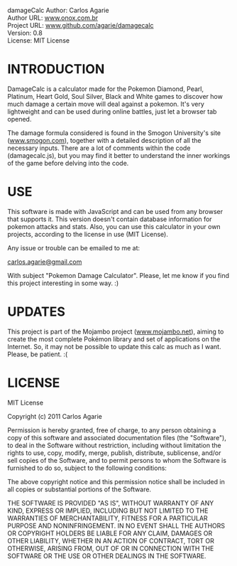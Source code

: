 damageCalc
Author: Carlos Agarie  
Author URL: www.onox.com.br  
Project URL: www.github.com/agarie/damagecalc  
Version: 0.8  
License: MIT License   

INTRODUCTION
============

DamageCalc is a calculator made for the Pokemon Diamond, Pearl, Platinum, Heart Gold, Soul Silver, Black and White games to discover how much damage a certain move will deal against a pokemon. It's very lightweight and can be used during online battles, just let a browser tab opened.

The damage formula considered is found in the Smogon University's site (www.smogon.com), together with a detailed description of all the necessary inputs. There are a lot of comments within the code (damagecalc.js), but you may find it better to understand the inner workings of the game before delving into the code.

USE
===

This software is made with JavaScript and can be used from any browser that supports it. This version doesn't contain database information for pokemon attacks and stats. Also, you can use this calculator in your own projects, according to the license in use (MIT License).

Any issue or trouble can be emailed to me at:

carlos.agarie@gmail.com

With subject "Pokemon Damage Calculator". Please, let me know if you find this project interesting in some way. :)

UPDATES
=======

This project is part of the Mojambo project (www.mojambo.net), aiming to create the most complete Pokémon library and set of applications on the Internet. So, it may not be possible to update this calc as much as I want. Please, be patient. :(

LICENSE
=======

MIT License

Copyright (c) 2011 Carlos Agarie

Permission is hereby granted, free of charge, to any person obtaining a copy of this software and associated documentation files (the "Software"), to deal in the Software without restriction, including without limitation the rights to use, copy, modify, merge, publish, distribute, sublicense, and/or sell copies of the Software, and to permit persons to whom the Software is furnished to do so, subject to the following conditions:

The above copyright notice and this permission notice shall be included in all copies or substantial portions of the Software.

THE SOFTWARE IS PROVIDED "AS IS", WITHOUT WARRANTY OF ANY KIND, EXPRESS OR IMPLIED, INCLUDING BUT NOT LIMITED TO THE WARRANTIES OF MERCHANTABILITY, FITNESS FOR A PARTICULAR PURPOSE AND NONINFRINGEMENT. IN NO EVENT SHALL THE AUTHORS OR COPYRIGHT HOLDERS BE LIABLE FOR ANY CLAIM, DAMAGES OR OTHER LIABILITY, WHETHER IN AN ACTION OF CONTRACT, TORT OR OTHERWISE, ARISING FROM, OUT OF OR IN CONNECTION WITH THE SOFTWARE OR THE USE OR OTHER DEALINGS IN THE SOFTWARE.